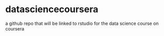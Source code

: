 # datasciencecoursera
a github repo that will be linked to rstudio for the data science course on coursera
